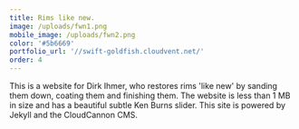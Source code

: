 ```yaml
---
title: Rims like new.
image: /uploads/fwn1.png
mobile_image: /uploads/fwn2.png
color: '#5b6669'
portfolio_url: '//swift-goldfish.cloudvent.net/'
order: 4
---
```



This is a website for Dirk Ihmer, who restores rims 'like new' by sanding them down, coating them and finishing them. The website is less than 1 MB in size and has a beautiful subtle Ken Burns slider. This site is powered by Jekyll and the CloudCannon CMS.